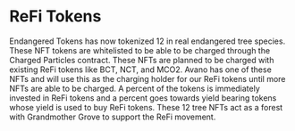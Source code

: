# ReFi Tokens

Endangered Tokens has now tokenized 12 in real endangered tree species. These NFT tokens are whitelisted to be able to be charged through the Charged Particles contract. These NFTs are planned to be charged with existing ReFi tokens like BCT, NCT, and MCO2. Avano has one of these NFTs and will use this as the charging holder for our ReFi tokens until more NFTs are able to be charged. A percent of the tokens is immediately invested in ReFi tokens and a percent goes towards yield bearing tokens whose yield is used to buy ReFi tokens. These 12 tree NFTs act as a forest with Grandmother Grove to support the ReFi movement.
